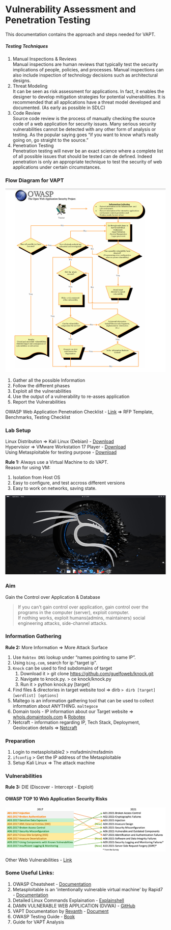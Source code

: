# Vulnerability Assessment and Penetration Testing
This documentation contains the approach and steps needed for VAPT.

##### Testing Techniques
1. Manual Inspections & Reviews <br>
    Manual inspections are human reviews that typically test the security implications of people, policies, and processes. Manual inspections can also include inspection of technology decisions such as architectural designs.
2. Threat Modeling <br>
    It can be seen as risk assessment for applications. In fact, it enables the designer to develop mitigation strategies for potential vulnerabilities. It is recommended that all applications have a threat model developed and documented. (As early as possible in SDLC)
3. Code Review<br>
    Source code review is the process of manually checking the source code of a web application for security issues. Many serious security vulnerabilities cannot be detected with any other form of analysis or testing. As the popular saying goes “if you want to know what’s really going on, go straight to the source.”
4. Penetration Testing<br>
    Penetration testing will never be an exact science where a complete list of all possible issues that should be tested can de defined. Indeed penetration is only an appropriate technique to test the security of web applications under certain circumstances.

### Flow Diagram for VAPT
![Flow Diagram](assets/flow.png)
1. Gather all the possible Information
2. Follow the different phases
3. Exploit all the vulnerabilities 
4. Use the output of a vulnerability to re-asses application
5. Report the Vulnerabilities

OWASP Web Application Penetration Checklist - [Link](https://owasp.org/www-project-web-security-testing-guide/assets/archive/OWASP_Web_Application_Penetration_Checklist_v1_1.pdf) => RFP Template, Benchmarks, Testing Checklist

### Lab Setup
Linux Distribution => Kali Linux (Debian) - [Download](https://cdimage.kali.org/kali-2024.1/kali-linux-2024.1-installer-amd64.iso)<br>
Hypervisior => VMware Workstation 17 Player - [Download](https://customerconnect.vmware.com/en/downloads/details?downloadGroup=WKST-PLAYER-1751&productId=1377&rPId=117008)<br>
Using Metasploitable for testing purpose - [Download](https://docs.rapid7.com/metasploit/metasploitable-2) <br>

**Rule 1:** Always use a Virtual Machine to do VAPT.<br>
Reason for using VM:
1. Isolation from Host OS 
2. Easy to configure, and test accross different versions
3. Easy to work on networks, saving state.

![Kali VM](assets/kalivm.png)

### Aim
Gain the Control over Application & Database
> If you can't gain control over application, gain control over the programs in the computer (server), exploit computer. <br>
> If nothing works, exploit humans(admins, maintainers) social engineering attacks, side-channel attacks.

### Information Gathering

**Rule 2:** More Information => More Attack Surface <br>

1. Use `Robtex DNS` lookup under “names pointing to same IP”.
2. Using `bing.com`, search for ip:"target ip".
3. `Knock` can be used to find subdomains of target
    1. Download it > git clone https://github.com/guelfoweb/knock.git
    2. Navigate to knock.py. > ce knock/knock.py
    3. Run it > python knock.py [target]
4. Find files & directories in target website tool => dirb `> dirb [target] [wordlist] [options]`
5. Maltego is an information gathering tool that can be used to collect information about ANYTHING. `maltegoce`
6. Domain tools - IP information about our Target website => [whois.domaintools.com](https://whois.domaintools.com/) & [Robotex](https://www.robtex.com/)
7. Netcraft - information regarding IP, Tech Stack, Deployment, Geolocation details => [Netcraft](https://sitereport.netcraft.com/)

### Preparation
1. Login to metasploitable2 > msfadmin/msfadmin
2. `ifconfig` > Get the IP address of the Metasploitable
3. Setup Kali Linux => The attack machine

### Vulnerabilities

**Rule 3:** DIE (Discover - Intercept - Exploit)

#### OWASP TOP 10 Web Application Security Risks
![alt text](assets/owasp10.png)

Other Web Vulnerabilities - [Link](https://drive.google.com/file/d/1T_kTLNWVA2uhPcZaVSVrbr2CveY8M3Hp/view)

### Some Useful Links:
1. OWASP Cheatsheet - [Documentation](https://cheatsheetseries.owasp.org/index.html)
2. Metasploitable is an 'intentionally vulnerable virtual machine' by Rapid7 - [Documentation](https://docs.rapid7.com/metasploit/quick-start-guide)
3. Detailed Linux Commands Explaination - [Explainshell](https://explainshell.com)
4. DAMN VULNERABLE WEB APPLICATION (DVWA) - [GitHub](https://github.com/digininja/DVWA)
5. VAPT Documentation by [Revanth](https://github.com/K-REVANTH) - [Document](https://docs.google.com/document/d/12U0AGqMa1BVCar6eaP-_AgwEXOc4ZQS8X7w1Qu2BDmw)
6. OWASP Testing Guide - [Book](https://owasp.org/www-project-web-security-testing-guide/assets/archive/OWASP_Testing_Guide_v4.pdf)
7. Guide for VAPT Analysis 